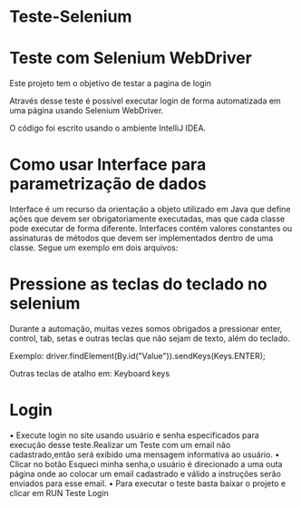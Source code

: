 # Teste-Selenium
<h1> Teste com Selenium WebDriver</h1>
Este projeto tem o objetivo de testar a pagina de login

Através desse teste é possível executar login de forma automatizada em uma página usando  Selenium WebDriver.

O código foi escrito usando o ambiente IntelliJ IDEA.

<h1>Como usar Interface para parametrização de dados</h1>

Interface é um recurso da orientação a objeto utilizado em Java que define ações que devem ser obrigatoriamente executadas, mas que cada classe pode executar de forma diferente. Interfaces contém valores constantes ou assinaturas de métodos que devem ser implementados dentro de uma classe.  Segue um exemplo em dois arquivos:

<h1>Pressione as teclas do teclado no selenium</h1>

Durante a automação, muitas vezes somos obrigados a pressionar enter, control, tab, setas e outras teclas que não sejam de texto, além do teclado.

Exemplo: driver.findElement(By.id("Value")).sendKeys(Keys.ENTER);

Outras teclas de atalho em: Keyboard keys

<h1>Login</h1>
•	Execute login no site usando usuário e senha especificados para execução desse teste.Realizar um Teste com um email não cadastrado,então será exibido uma mensagem informativa ao usuário.
•	Clicar no botão Esqueci minha senha,o usuário é direcionado a uma outa página onde ao colocar um email cadastrado e válido a instruções serão enviados para esse email. 
•	Para executar o teste basta baixar o projeto e clicar em RUN Teste Login





